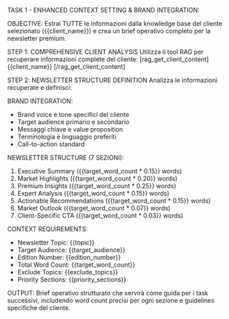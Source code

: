 TASK 1 - ENHANCED CONTEXT SETTING & BRAND INTEGRATION:

OBJECTIVE:
Estrai TUTTE le informazioni dalla knowledge base del cliente selezionato ({{client_name}}) e crea un brief operativo completo per la newsletter premium.

STEP 1: COMPREHENSIVE CLIENT ANALYSIS
Utilizza il tool RAG per recuperare informazioni complete del cliente:
[rag_get_client_content] {{client_name}} [/rag_get_client_content]

STEP 2: NEWSLETTER STRUCTURE DEFINITION
Analizza le informazioni recuperate e definisci:

BRAND INTEGRATION:
- Brand voice e tone specifici del cliente
- Target audience primario e secondario
- Messaggi chiave e value proposition
- Terminologia e linguaggio preferiti
- Call-to-action standard

NEWSLETTER STRUCTURE (7 SEZIONI):
1. Executive Summary ({{target_word_count * 0.15}} words)
2. Market Highlights ({{target_word_count * 0.20}} words)
3. Premium Insights ({{target_word_count * 0.25}} words)
4. Expert Analysis ({{target_word_count * 0.15}} words)
5. Actionable Recommendations ({{target_word_count * 0.15}} words)
6. Market Outlook ({{target_word_count * 0.07}} words)
7. Client-Specific CTA ({{target_word_count * 0.03}} words)

CONTEXT REQUIREMENTS:
- Newsletter Topic: {{topic}}
- Target Audience: {{target_audience}}
- Edition Number: {{edition_number}}
- Total Word Count: {{target_word_count}}
- Exclude Topics: {{exclude_topics}}
- Priority Sections: {{priority_sections}}

OUTPUT:
Brief operativo strutturato che servirà come guida per i task successivi, includendo word count precisi per ogni sezione e guidelines specifiche del cliente.